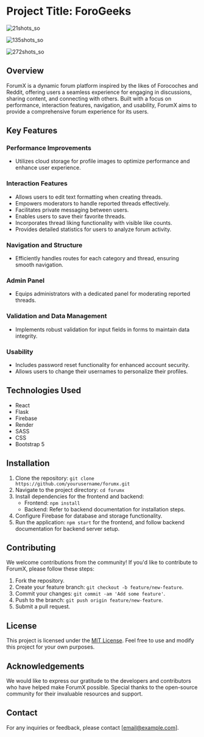 # Project Title: ForoGeeks

![21shots_so](https://github.com/4GeeksAcademy/forocode-finalproject/assets/118123543/9d9a81b3-1866-4bea-8ae3-3439186f5c62)

![135shots_so](https://github.com/4GeeksAcademy/forocode-finalproject/assets/118123543/998efb53-743c-464b-9b99-d187228f9cf9)

![272shots_so](https://github.com/4GeeksAcademy/forocode-finalproject/assets/118123543/af205fb6-722b-4c16-a67c-064e44d78914)


## Overview
ForumX is a dynamic forum platform inspired by the likes of Forocoches and Reddit, offering users a seamless experience for engaging in discussions, sharing content, and connecting with others. Built with a focus on performance, interaction features, navigation, and usability, ForumX aims to provide a comprehensive forum experience for its users.

## Key Features
### Performance Improvements
- Utilizes cloud storage for profile images to optimize performance and enhance user experience.

### Interaction Features
- Allows users to edit text formatting when creating threads.
- Empowers moderators to handle reported threads effectively.
- Facilitates private messaging between users.
- Enables users to save their favorite threads.
- Incorporates thread liking functionality with visible like counts.
- Provides detailed statistics for users to analyze forum activity.

### Navigation and Structure
- Efficiently handles routes for each category and thread, ensuring smooth navigation.

### Admin Panel
- Equips administrators with a dedicated panel for moderating reported threads.

### Validation and Data Management
- Implements robust validation for input fields in forms to maintain data integrity.

### Usability
- Includes password reset functionality for enhanced account security.
- Allows users to change their usernames to personalize their profiles.

## Technologies Used
- React
- Flask
- Firebase
- Render
- SASS
- CSS
- Bootstrap 5

## Installation
1. Clone the repository: `git clone https://github.com/yourusername/forumx.git`
2. Navigate to the project directory: `cd forumx`
3. Install dependencies for the frontend and backend:
   - Frontend: `npm install`
   - Backend: Refer to backend documentation for installation steps.
4. Configure Firebase for database and storage functionality.
5. Run the application: `npm start` for the frontend, and follow backend documentation for backend server setup.

## Contributing
We welcome contributions from the community! If you'd like to contribute to ForumX, please follow these steps:
1. Fork the repository.
2. Create your feature branch: `git checkout -b feature/new-feature`.
3. Commit your changes: `git commit -am 'Add some feature'`.
4. Push to the branch: `git push origin feature/new-feature`.
5. Submit a pull request.

## License
This project is licensed under the [MIT License](link_to_license). Feel free to use and modify this project for your own purposes.

## Acknowledgements
We would like to express our gratitude to the developers and contributors who have helped make ForumX possible. Special thanks to the open-source community for their invaluable resources and support.

## Contact
For any inquiries or feedback, please contact [email@example.com].
